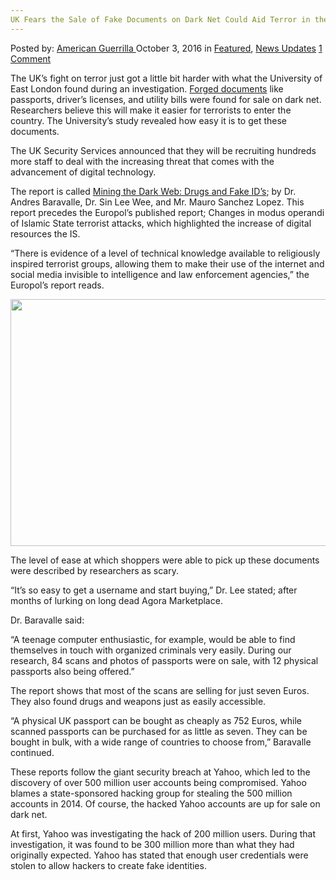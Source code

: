 ```yaml
---
UK Fears the Sale of Fake Documents on Dark Net Could Aid Terror in the Country
---
```

<article class="post-listing post-15637 post type-post status-publish format-standard has-post-thumbnail hentry category-deepdot-news category-news-updates tag-aid tag-country tag-dark tag-documents tag-fake tag-fears tag-net tag-sale tag-terror tag-uk">
    <div class="post-inner">
        <span>Posted by: <a href="https://www.deepdotweb.com/author/americanguerrilla/" title="">American Guerrilla </a></span>
    <span>October 3, 2016</span>
    <span>in <a href="https://www.deepdotweb.com/category/deepdot-news/" rel="category tag">Featured</a>, <a href="https://www.deepdotweb.com/category/news-updates/" rel="category tag">News Updates</a></span>
    <span><a href="https://www.deepdotweb.com/2016/10/03/uk-fears-sale-fake-documents-dark-net-aid-terror-country/#comments">1 Comment</a></span>
    </p>
    <div class="clear"></div>
    <div class="entry">
    <p>The UK’s fight on terror just got a little bit harder with what the University of East London found during an investigation. <a href="http://www.ibtimes.co.uk/undercover-investigation-reveals-dark-web-marketplace-dealings-1583121">Forged documents</a> like passports, driver’s licenses, and utility bills were found for sale on dark net. Researchers believe this will make it easier for terrorists to enter the country. The University’s study revealed how easy it is to get these documents.</p>
    <p>The UK Security Services announced that they will be recruiting hundreds more staff to deal with the increasing threat that comes with the advancement of digital technology.</p>
    <p>The report is called <a href="https://www.gov.uk/government/uploads/system/uploads/attachment_data/file/478933/52309_Cm_9161_NSS_SD_Review_web_only.pdf">Mining the Dark Web: Drugs and Fake ID’s</a>; by Dr. Andres Baravalle, Dr. Sin Lee Wee, and Mr. Mauro Sanchez Lopez. This report precedes the Europol’s published report; Changes in modus operandi of Islamic State terrorist attacks, which highlighted the increase of digital resources the IS.</p>
    <p>“There is evidence of a level of technical knowledge available to religiously inspired terrorist groups, allowing them to make their use of the internet and social media invisible to intelligence and law enforcement agencies,” the Europol’s report reads.</p>
    <p><img class="wp-image-15638 aligncenter" src="https://www.deepdotweb.com/wp-content/uploads/2016/10/word-image-1.jpeg" width="702" height="395" srcset="https://www.deepdotweb.com/wp-content/uploads/2016/10/word-image-1.jpeg 1280w, https://www.deepdotweb.com/wp-content/uploads/2016/10/word-image-1-300x169.jpeg 300w, https://www.deepdotweb.com/wp-content/uploads/2016/10/word-image-1-1024x576.jpeg 1024w" sizes="(max-width: 702px) 100vw, 702px"/></p>
    <p>The level of ease at which shoppers were able to pick up these documents were described by researchers as scary.</p>
    <p>“It’s so easy to get a username and start buying,” Dr. Lee stated; after months of lurking on long dead Agora Marketplace.</p>
    <p>Dr. Baravalle said:</p>
    <p>“A teenage computer enthusiastic, for example, would be able to find themselves in touch with organized criminals very easily. During our research, 84 scans and photos of passports were on sale, with 12 physical passports also being offered.”</p>
    <p>The report shows that most of the scans are selling for just seven Euros. They also found drugs and weapons just as easily accessible.</p>
    <p>“A physical UK passport can be bought as cheaply as 752 Euros, while scanned passports can be purchased for as little as seven. They can be bought in bulk, with a wide range of countries to choose from,” Baravalle continued.</p>
    <p>These reports follow the giant security breach at Yahoo, which led to the discovery of over 500 million user accounts being compromised. Yahoo blames a state-sponsored hacking group for stealing the 500 million accounts in 2014. Of course, the hacked Yahoo accounts are up for sale on dark net.</p>
    <p>At first, Yahoo was investigating the hack of 200 million users. During that investigation, it was found to be 300 million more than what they had originally expected. Yahoo has stated that enough user credentials were stolen to allow hackers to create fake identities.</p>
    <p>&nbsp;</p>
    </div>
    <span style="display:none"><a href="https://www.deepdotweb.com/tag/aid/" rel="tag">aid</a> <a href="https://www.deepdotweb.com/tag/country/" rel="tag">country</a> <a href="https://www.deepdotweb.com/tag/dark/" rel="tag">dark</a> <a href="https://www.deepdotweb.com/tag/documents/" rel="tag">documents</a> <a href="https://www.deepdotweb.com/tag/fake/" rel="tag">fake</a> <a href="https://www.deepdotweb.com/tag/fears/" rel="tag">fears</a> <a href="https://www.deepdotweb.com/tag/net/" rel="tag">net</a> <a href="https://www.deepdotweb.com/tag/sale/" rel="tag">sale</a> <a href="https://www.deepdotweb.com/tag/terror/" rel="tag">terror</a> <a href="https://www.deepdotweb.com/tag/uk/" rel="tag">uk</a></span> <span style="display:none" class="updated">2016-10-03</span>
    <div style="display:none" class="vcard author" itemprop="author" itemscope itemtype="http://schema.org/Person"><strong class="fn" itemprop="name"><a href="https://www.deepdotweb.com/author/americanguerrilla/" title="Posts by American Guerrilla" rel="author">American Guerrilla</a></strong></div>
    </div>
</article>


